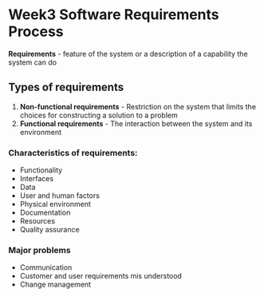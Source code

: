 # Week3 Software Requirements Process

**Requirements** - feature of the system or a description of a capability the system can do

## Types of requirements

1. **Non-functional requirements** - Restriction on the system that limits the choices for constructing a solution to a problem
2. **Functional requirements** - The interaction between the system and its environment

### Characteristics of requirements:

- Functionality
- Interfaces
- Data
- User and human factors
- Physical environment
- Documentation
- Resources
- Quality assurance

### Major problems

- Communication
- Customer and user requirements mis understood
- Change management
